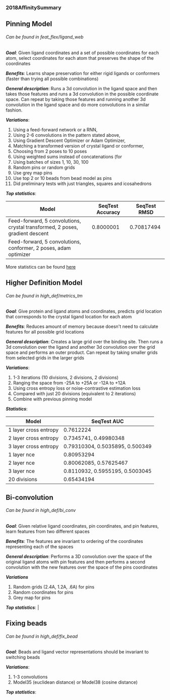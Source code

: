 ### 2018AffinitySummary

## Pinning Model 
###### Can be found in feat_flex/ligand_web


**_Goal_**: Given ligand coordinates and a set of possible coordinates for each atom, select coordinates for each atom that preserves the shape of the coordinates

**_Benefits_**: Learns shape preservation for either rigid ligands or conformers (faster than trying all possible combinations)

**_General description_**: Runs a 3d convolution in the ligand space and then takes those features and runs a 3d convolution in the possible coordinate space. Can repeat by taking those features and running another 3d convolution in the ligand space and do more convolutions in a similar fashion.

**_Variations_**: 
1. Using a feed-forward network or a RNN, 
2. Using 2-6 convolutions in the pattern stated above, 
3. Using Gradient Descent Optimizer or Adam Optimizer, 
4. Matching a transformed version of crystal ligand or conformer, 
5. Choosing from 2 poses to 10 poses
6. Using weighted sums instead of concatenations (for 
7. Using batches of sizes 1, 10, 30, 100
8. Random pins or random grids
9. Use grey map pins
10. Use top 2 or 10 beads from bead model as pins
11. Did preliminary tests with just triangles, squares and icosahedrons

**_Top statistics_**:


| Model | SeqTest Accuracy | SeqTest RMSD |
| ----- | -------- | --- |
| Feed-forward, 5 convolutions, crystal transformed, 2 poses, gradient descent | 0.8000001 | 0.70817494 |
| Feed-forward, 5 convolutions, conformer, 2 poses, adam optimizer | | |

More statistics can be found [here](PreliminaryResults.md)

## Higher Definition Model
###### Can be found in high_def/metrics_tm


**_Goal_**: Give protein and ligand atoms and coordinates, predicts grid location that corresponds to the crystal ligand location for each atom

**_Benefits_**: Reduces amount of memory because doesn't need to calculate features for all possible grid locations

**_General description_**: Creates a large grid over the binding site. Then runs a 3d convolution over the ligand and another 3d convolution over the grid space and performs an outer product. Can repeat by taking smaller grids from selected grids in the larger grids

**_Variations_**:
1. 1-3 iterations (10 divisions, 2 divisions, 2 divisions)
2. Ranging the space from -25A to +25A or -12A to +12A
3. Using cross entropy loss or noise-contrastive estimation loss
4. Compared with just 20 divisions (equivalent to 2 iterations)
5. Combine with previous pinning model

**_Statistics_**:

| Model | SeqTest AUC |
| ----- | -------- |
| 1 layer cross entropy | 0.7612224 |
| 2 layer cross entropy | 0.7345741, 0.49980348 | 
| 3 layer cross entropy | 0.79310304, 0.5035895, 0.500349 |
| 1 layer nce | 0.80953294 |
| 2 layer nce | 0.80062085, 0.57625467 | 
| 3 layer nce | 0.8110932, 0.5955195, 0.5003045 | 
| 20 divisions | 0.65434194 |



## Bi-convolution
###### Can be found in high_def/bi_conv


**_Goal_**: Given relative ligand coordinates, pin coordinates, and pin features, learn features from two different spaces 

**_Benefits_**: The features are invariant to ordering of the coordinates representing each of the spaces

**_General description_**: Performs a 3D convolution over the space of the original ligand atoms with pin features and then performs a second convolution with the new features over the space of the pins coordinates

**_Variations_**
1. Random grids (2.4A, 1.2A, .6A) for pins
2. Random coordinates for pins
3. Grey map for pins

**_Top statistics_**:
|


## Fixing beads
###### Can be found in high_def/fix_bead

**_Goal_**: Beads and ligand vector representations should be invariant to switching beads

**_Variations_**:
1. 1-3 convolutions
2. Model35 (euclidean distance) or Model38 (cosine distance)

**_Top statistics_**:





